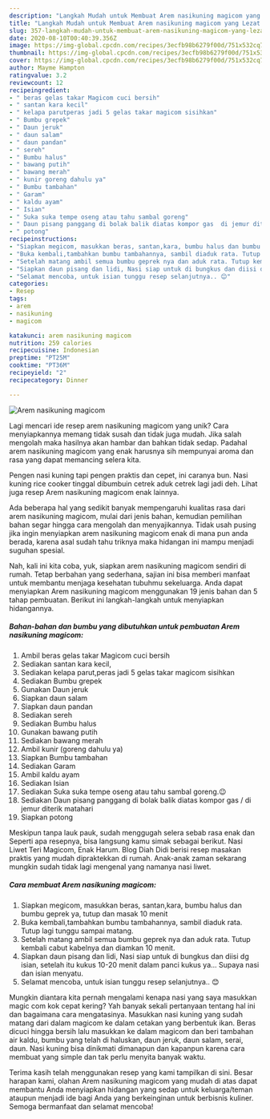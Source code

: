 ```yaml
---
description: "Langkah Mudah untuk Membuat Arem nasikuning magicom yang Lezat Sekali"
title: "Langkah Mudah untuk Membuat Arem nasikuning magicom yang Lezat Sekali"
slug: 357-langkah-mudah-untuk-membuat-arem-nasikuning-magicom-yang-lezat-sekali
date: 2020-08-10T00:40:39.356Z
image: https://img-global.cpcdn.com/recipes/3ecfb98b6279f00d/751x532cq70/arem-nasikuning-magicom-foto-resep-utama.jpg
thumbnail: https://img-global.cpcdn.com/recipes/3ecfb98b6279f00d/751x532cq70/arem-nasikuning-magicom-foto-resep-utama.jpg
cover: https://img-global.cpcdn.com/recipes/3ecfb98b6279f00d/751x532cq70/arem-nasikuning-magicom-foto-resep-utama.jpg
author: Mayme Hampton
ratingvalue: 3.2
reviewcount: 12
recipeingredient:
- " beras gelas takar Magicom cuci bersih"
- " santan kara kecil"
- " kelapa parutperas jadi 5 gelas takar magicom sisihkan"
- " Bumbu grepek"
- " Daun jeruk"
- " daun salam"
- " daun pandan"
- " sereh"
- " Bumbu halus"
- " bawang putih"
- " bawang merah"
- " kunir goreng dahulu ya"
- " Bumbu tambahan"
- " Garam"
- " kaldu ayam"
- " Isian"
- " Suka suka tempe oseng atau tahu sambal goreng"
- " Daun pisang panggang di bolak balik diatas kompor gas  di jemur diterik matahari"
- " potong"
recipeinstructions:
- "Siapkan megicom, masukkan beras, santan,kara, bumbu halus dan bumbu geprek ya, tutup dan masak 10 menit"
- "Buka kembali,tambahkan bumbu tambahannya, sambil diaduk rata. Tutup lagi tunggu sampai matang."
- "Setelah matang ambil semua bumbu geprek nya dan aduk rata. Tutup kembali cabut kabelnya dan diamkan 10 menit."
- "Siapkan daun pisang dan lidi, Nasi siap untuk di bungkus dan diisi dg isian, setelah itu kukus 10-20 menit dalam panci kukus ya... Supaya nasi dan isian menyatu."
- "Selamat mencoba, untuk isian tunggu resep selanjutnya.. 😊"
categories:
- Resep
tags:
- arem
- nasikuning
- magicom

katakunci: arem nasikuning magicom 
nutrition: 259 calories
recipecuisine: Indonesian
preptime: "PT25M"
cooktime: "PT36M"
recipeyield: "2"
recipecategory: Dinner

---
```



![Arem nasikuning magicom](https://img-global.cpcdn.com/recipes/3ecfb98b6279f00d/751x532cq70/arem-nasikuning-magicom-foto-resep-utama.jpg)

Lagi mencari ide resep arem nasikuning magicom yang unik? Cara menyiapkannya memang tidak susah dan tidak juga mudah. Jika salah mengolah maka hasilnya akan hambar dan bahkan tidak sedap. Padahal arem nasikuning magicom yang enak harusnya sih mempunyai aroma dan rasa yang dapat memancing selera kita.

Pengen nasi kuning tapi pengen praktis dan cepet, ini caranya bun. Nasi kuning rice cooker tinggal dibumbuin cetrek aduk cetrek lagi jadi deh. Lihat juga resep Arem nasikuning magicom enak lainnya.

Ada beberapa hal yang sedikit banyak mempengaruhi kualitas rasa dari arem nasikuning magicom, mulai dari jenis bahan, kemudian pemilihan bahan segar hingga cara mengolah dan menyajikannya. Tidak usah pusing jika ingin menyiapkan arem nasikuning magicom enak di mana pun anda berada, karena asal sudah tahu triknya maka hidangan ini mampu menjadi suguhan spesial.


Nah, kali ini kita coba, yuk, siapkan arem nasikuning magicom sendiri di rumah. Tetap berbahan yang sederhana, sajian ini bisa memberi manfaat untuk membantu menjaga kesehatan tubuhmu sekeluarga. Anda dapat menyiapkan Arem nasikuning magicom menggunakan 19 jenis bahan dan 5 tahap pembuatan. Berikut ini langkah-langkah untuk menyiapkan hidangannya.

<!--inarticleads1-->

##### Bahan-bahan dan bumbu yang dibutuhkan untuk pembuatan Arem nasikuning magicom:

1. Ambil  beras gelas takar Magicom cuci bersih
1. Sediakan  santan kara kecil,
1. Sediakan  kelapa parut,peras jadi 5 gelas takar magicom sisihkan
1. Sediakan  Bumbu grepek
1. Gunakan  Daun jeruk
1. Siapkan  daun salam
1. Siapkan  daun pandan
1. Sediakan  sereh
1. Sediakan  Bumbu halus
1. Gunakan  bawang putih
1. Sediakan  bawang merah
1. Ambil  kunir (goreng dahulu ya)
1. Siapkan  Bumbu tambahan
1. Sediakan  Garam
1. Ambil  kaldu ayam
1. Sediakan  Isian
1. Sediakan  Suka suka tempe oseng atau tahu sambal goreng.😉
1. Sediakan  Daun pisang panggang di bolak balik diatas kompor gas / di jemur diterik matahari
1. Siapkan  potong


Meskipun tanpa lauk pauk, sudah menggugah selera sebab rasa enak dan Seperti apa resepnya, bisa langsung kamu simak sebagai berikut. Nasi Liwet Teri Magicom, Enak Harum. Blog Diah Didi berisi resep masakan praktis yang mudah dipraktekkan di rumah. Anak-anak zaman sekarang mungkin sudah tidak lagi mengenal yang namanya nasi liwet. 

<!--inarticleads2-->

##### Cara membuat Arem nasikuning magicom:

1. Siapkan megicom, masukkan beras, santan,kara, bumbu halus dan bumbu geprek ya, tutup dan masak 10 menit
1. Buka kembali,tambahkan bumbu tambahannya, sambil diaduk rata. Tutup lagi tunggu sampai matang.
1. Setelah matang ambil semua bumbu geprek nya dan aduk rata. Tutup kembali cabut kabelnya dan diamkan 10 menit.
1. Siapkan daun pisang dan lidi, Nasi siap untuk di bungkus dan diisi dg isian, setelah itu kukus 10-20 menit dalam panci kukus ya... Supaya nasi dan isian menyatu.
1. Selamat mencoba, untuk isian tunggu resep selanjutnya.. 😊


Mungkin diantara kita pernah mengalami kenapa nasi yang saya masukkan magic com kok cepat kering? Yah banyak sekali pertanyaan tentang hal ini dan bagaimana cara mengatasinya. Masukkan nasi kuning yang sudah matang dari dalam magicom ke dalam cetakan yang berbentuk ikan. Beras dicuci hingga bersih lalu masukkan ke dalam magicom dan beri tambahan air kaldu, bumbu yang telah di haluskan, daun jeruk, daun salam, serai, daun. Nasi kuning bisa dinikmati dimanapun dan kapanpun karena cara membuat yang simple dan tak perlu menyita banyak waktu. 

Terima kasih telah menggunakan resep yang kami tampilkan di sini. Besar harapan kami, olahan Arem nasikuning magicom yang mudah di atas dapat membantu Anda menyiapkan hidangan yang sedap untuk keluarga/teman ataupun menjadi ide bagi Anda yang berkeinginan untuk berbisnis kuliner. Semoga bermanfaat dan selamat mencoba!
